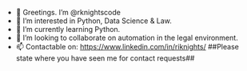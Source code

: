 - 👋 Greetings.  I’m @rknightscode
- 👀 I’m interested in Python, Data Science & Law.
- 🌱 I’m currently learning Python.
- 💞️ I’m looking to collaborate on automation in the legal environment.
- 📫 Contactable on:  https://www.linkedin.com/in/riknights/  ##Please state where you have seen me for contact requests##

<!---
rknightscode/rknightscode is a ✨ special ✨ repository because its `README.md` (this file) appears on your GitHub profile.
You can click the Preview link to take a look at your changes.
--->
